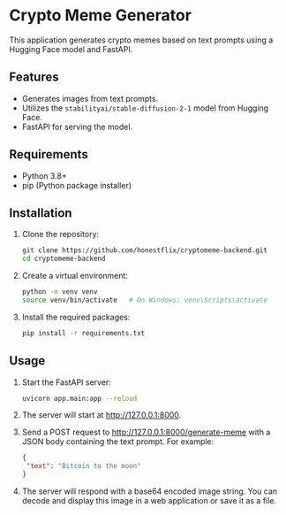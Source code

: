 # Crypto Meme Generator

This application generates crypto memes based on text prompts using a Hugging Face model and FastAPI.

## Features

- Generates images from text prompts.
- Utilizes the `stabilityai/stable-diffusion-2-1` model from Hugging Face.
- FastAPI for serving the model.

## Requirements

- Python 3.8+
- pip (Python package installer)

## Installation

1. Clone the repository:

   ```bash
   git clone https://github.com/honestflix/cryptomeme-backend.git
   cd cryptomeme-backend

2. Create a virtual environment:
    
   ```bash
   python -m venv venv
   source venv/bin/activate   # On Windows: venv\Scripts\activate

3. Install the required packages:

   ```bash
   pip install -r requirements.txt


## Usage

1. Start the FastAPI server:
   
   ```bash
   uvicorn app.main:app --reload

2. The server will start at http://127.0.0.1:8000.

3. Send a POST request to http://127.0.0.1:8000/generate-meme with a JSON body containing the text prompt. For example:

   ```json
   {
    "text": "Bitcoin to the moon"
   }

4. The server will respond with a base64 encoded image string. You can decode and display this image in a web application or save it as a file.
